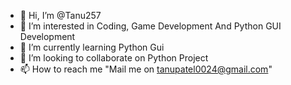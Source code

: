 - 👋 Hi, I’m @Tanu257
- 👀 I’m interested in Coding, Game Development And Python GUI Development
- 🌱 I’m currently learning Python Gui
- 💞️ I’m looking to collaborate on Python Project
- 📫 How to reach me "Mail me on tanupatel0024@gmail.com"

<!---
Tanu257/Tanu257 is a ✨ special ✨ repository because its `README.md` (this file) appears on your GitHub profile.
You can click the Preview link to take a look at your changes.
--->
